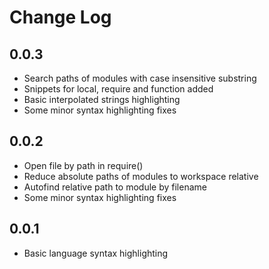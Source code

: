 # Change Log

## 0.0.3

- Search paths of modules with case insensitive substring
- Snippets for local, require and function added
- Basic interpolated strings highlighting
- Some minor syntax highlighting fixes

## 0.0.2

- Open file by path in require()
- Reduce absolute paths of modules to workspace relative
- Autofind relative path to module by filename
- Some minor syntax highlighting fixes

## 0.0.1

- Basic language syntax highlighting
